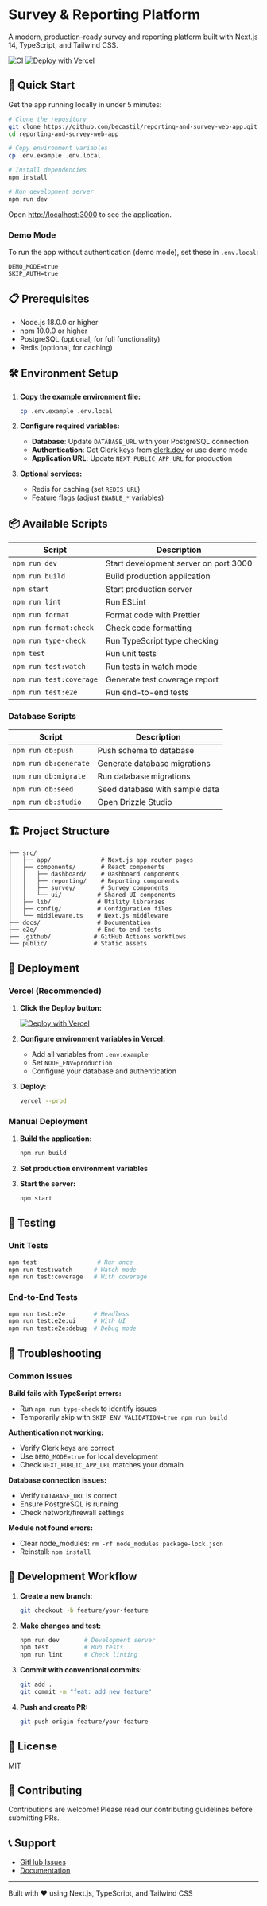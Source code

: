 # Survey & Reporting Platform

A modern, production-ready survey and reporting platform built with Next.js 14, TypeScript, and Tailwind CSS.

[![CI](https://github.com/becastil/reporting-and-survey-web-app/actions/workflows/ci.yml/badge.svg)](https://github.com/becastil/reporting-and-survey-web-app/actions/workflows/ci.yml)
[![Deploy with Vercel](https://vercel.com/button)](https://vercel.com/new/clone?repository-url=https://github.com/becastil/reporting-and-survey-web-app)

## 🚀 Quick Start

Get the app running locally in under 5 minutes:

```bash
# Clone the repository
git clone https://github.com/becastil/reporting-and-survey-web-app.git
cd reporting-and-survey-web-app

# Copy environment variables
cp .env.example .env.local

# Install dependencies
npm install

# Run development server
npm run dev
```

Open [http://localhost:3000](http://localhost:3000) to see the application.

### Demo Mode

To run the app without authentication (demo mode), set these in `.env.local`:

```env
DEMO_MODE=true
SKIP_AUTH=true
```

## 📋 Prerequisites

- Node.js 18.0.0 or higher
- npm 10.0.0 or higher
- PostgreSQL (optional, for full functionality)
- Redis (optional, for caching)

## 🛠️ Environment Setup

1. **Copy the example environment file:**
   ```bash
   cp .env.example .env.local
   ```

2. **Configure required variables:**
   - **Database**: Update `DATABASE_URL` with your PostgreSQL connection
   - **Authentication**: Get Clerk keys from [clerk.dev](https://clerk.dev) or use demo mode
   - **Application URL**: Update `NEXT_PUBLIC_APP_URL` for production

3. **Optional services:**
   - Redis for caching (set `REDIS_URL`)
   - Feature flags (adjust `ENABLE_*` variables)

## 📦 Available Scripts

| Script | Description |
|--------|-------------|
| `npm run dev` | Start development server on port 3000 |
| `npm run build` | Build production application |
| `npm start` | Start production server |
| `npm run lint` | Run ESLint |
| `npm run format` | Format code with Prettier |
| `npm run format:check` | Check code formatting |
| `npm run type-check` | Run TypeScript type checking |
| `npm test` | Run unit tests |
| `npm run test:watch` | Run tests in watch mode |
| `npm run test:coverage` | Generate test coverage report |
| `npm run test:e2e` | Run end-to-end tests |

### Database Scripts

| Script | Description |
|--------|-------------|
| `npm run db:push` | Push schema to database |
| `npm run db:generate` | Generate database migrations |
| `npm run db:migrate` | Run database migrations |
| `npm run db:seed` | Seed database with sample data |
| `npm run db:studio` | Open Drizzle Studio |

## 🏗️ Project Structure

```
├── src/
│   ├── app/              # Next.js app router pages
│   ├── components/       # React components
│   │   ├── dashboard/    # Dashboard components
│   │   ├── reporting/    # Reporting components
│   │   ├── survey/       # Survey components
│   │   └── ui/          # Shared UI components
│   ├── lib/             # Utility libraries
│   ├── config/          # Configuration files
│   └── middleware.ts    # Next.js middleware
├── docs/                # Documentation
├── e2e/                 # End-to-end tests
├── .github/            # GitHub Actions workflows
└── public/             # Static assets
```

## 🚀 Deployment

### Vercel (Recommended)

1. **Click the Deploy button:**
   
   [![Deploy with Vercel](https://vercel.com/button)](https://vercel.com/new/clone?repository-url=https://github.com/becastil/reporting-and-survey-web-app)

2. **Configure environment variables in Vercel:**
   - Add all variables from `.env.example`
   - Set `NODE_ENV=production`
   - Configure your database and authentication

3. **Deploy:**
   ```bash
   vercel --prod
   ```

### Manual Deployment

1. **Build the application:**
   ```bash
   npm run build
   ```

2. **Set production environment variables**

3. **Start the server:**
   ```bash
   npm start
   ```

## 🧪 Testing

### Unit Tests
```bash
npm test                 # Run once
npm run test:watch      # Watch mode
npm run test:coverage   # With coverage
```

### End-to-End Tests
```bash
npm run test:e2e        # Headless
npm run test:e2e:ui     # With UI
npm run test:e2e:debug  # Debug mode
```

## 🐛 Troubleshooting

### Common Issues

**Build fails with TypeScript errors:**
- Run `npm run type-check` to identify issues
- Temporarily skip with `SKIP_ENV_VALIDATION=true npm run build`

**Authentication not working:**
- Verify Clerk keys are correct
- Use `DEMO_MODE=true` for local development
- Check `NEXT_PUBLIC_APP_URL` matches your domain

**Database connection issues:**
- Verify `DATABASE_URL` is correct
- Ensure PostgreSQL is running
- Check network/firewall settings

**Module not found errors:**
- Clear node_modules: `rm -rf node_modules package-lock.json`
- Reinstall: `npm install`

## 🔧 Development Workflow

1. **Create a new branch:**
   ```bash
   git checkout -b feature/your-feature
   ```

2. **Make changes and test:**
   ```bash
   npm run dev       # Development server
   npm test          # Run tests
   npm run lint      # Check linting
   ```

3. **Commit with conventional commits:**
   ```bash
   git add .
   git commit -m "feat: add new feature"
   ```

4. **Push and create PR:**
   ```bash
   git push origin feature/your-feature
   ```

## 📄 License

MIT

## 🤝 Contributing

Contributions are welcome! Please read our contributing guidelines before submitting PRs.

## 📞 Support

- [GitHub Issues](https://github.com/becastil/reporting-and-survey-web-app/issues)
- [Documentation](./docs)

---

Built with ❤️ using Next.js, TypeScript, and Tailwind CSS